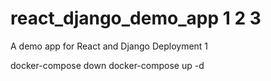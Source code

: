 # react_django_demo_app 1 2 3
A demo app for React and Django Deployment 1

docker-compose down
docker-compose up -d

